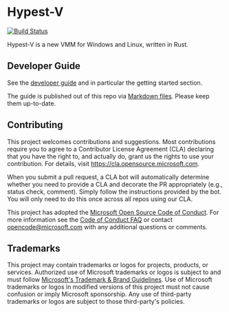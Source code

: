 # Hypest-V

[![Build Status](https://github.com/microsoft/HvLite/actions/workflows/openvmm-ci.yaml/badge.svg?branch=main)](https://github.com/microsoft/HvLite/actions/workflows/openvmm-ci.yaml)

Hypest-V is a new VMM for Windows and Linux, written in Rust.

## Developer Guide

See the [developer guide][] and in particular the getting started section.

The guide is published out of this repo via [Markdown files](Guide/src/SUMMARY.md).
Please keep them up-to-date.

[developer guide]: https://aka.ms/openvmmguide

## Contributing

This project welcomes contributions and suggestions.  Most contributions require you to agree to a
Contributor License Agreement (CLA) declaring that you have the right to, and actually do, grant us
the rights to use your contribution. For details, visit https://cla.opensource.microsoft.com.

When you submit a pull request, a CLA bot will automatically determine whether you need to provide
a CLA and decorate the PR appropriately (e.g., status check, comment). Simply follow the instructions
provided by the bot. You will only need to do this once across all repos using our CLA.

This project has adopted the [Microsoft Open Source Code of Conduct](https://opensource.microsoft.com/codeofconduct/).
For more information see the [Code of Conduct FAQ](https://opensource.microsoft.com/codeofconduct/faq/) or
contact [opencode@microsoft.com](mailto:opencode@microsoft.com) with any additional questions or comments.

## Trademarks

This project may contain trademarks or logos for projects, products, or services. Authorized use of Microsoft
trademarks or logos is subject to and must follow
[Microsoft's Trademark & Brand Guidelines](https://www.microsoft.com/en-us/legal/intellectualproperty/trademarks/usage/general).
Use of Microsoft trademarks or logos in modified versions of this project must not cause confusion or imply Microsoft sponsorship.
Any use of third-party trademarks or logos are subject to those third-party's policies.
